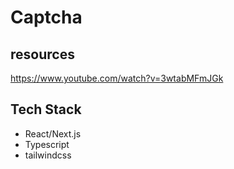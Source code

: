 # Captcha

## resources
https://www.youtube.com/watch?v=3wtabMFmJGk

## Tech Stack
- React/Next.js
- Typescript
- tailwindcss
